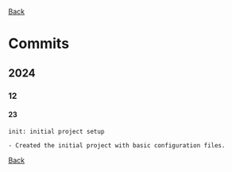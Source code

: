 [Back](index.md)

# Commits

## 2024

### 12

#### 23

```plaintext
init: initial project setup

- Created the initial project with basic configuration files.
```

[Back](index.md)
